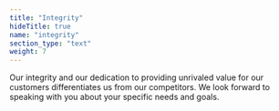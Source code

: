 ```yaml
---
title: "Integrity"
hideTitle: true
name: "integrity"
section_type: "text"
weight: 7
---
```


Our integrity and our dedication to providing unrivaled value for our customers differentiates us from our competitors. We look forward to speaking with you about your specific needs and goals.
